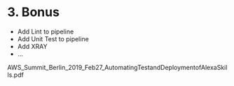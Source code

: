 # 3. Bonus

- Add Lint to pipeline
- Add Unit Test to pipeline
- Add XRAY
- ...

AWS_Summit_Berlin_2019_Feb27_AutomatingTestandDeploymentofAlexaSkills.pdf